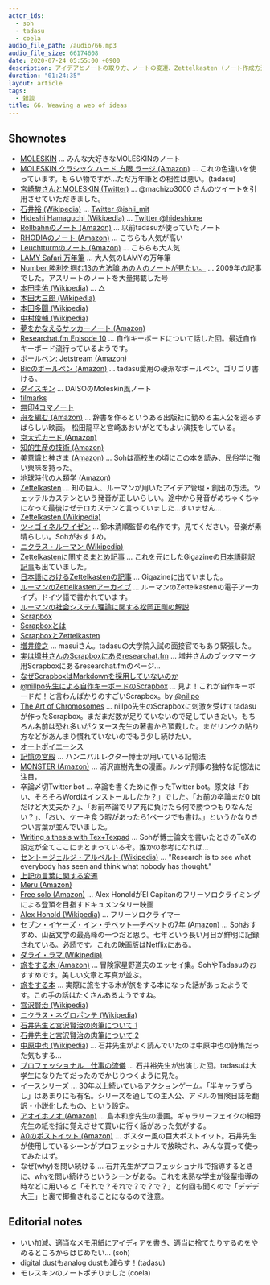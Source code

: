 ```yaml
---
actor_ids:
  - soh
  - tadasu
  - coela
audio_file_path: /audio/66.mp3
audio_file_size: 66174608
date: 2020-07-24 05:55:00 +0900
description: アイデアとノートの取り方、ノートの変遷、Zettelkasten (ノート作成方法)について話しました。
duration: "01:24:35"
layout: article
tags:
  - 雑談
title: 66. Weaving a web of ideas
---
```


## Shownotes

- [MOLESKIN](https://us.moleskine.com/en/) ... みんな大好きなMOLESKINのノート
- [MOLESKIN クラシック ハード 方眼 ラージ (Amazon)](https://www.amazon.co.jp/dp/B00NS9YDNK/?tag=researchatf04-22) ... これの色違いを使っています。もらい物ですが...ただ万年筆との相性は悪い。(tadasu)
- [宮崎駿さんとMOLESKIN (Twitter)](https://twitter.com/machizo3000/status/797820597552021504) ... @machizo3000 さんのツイートを引用させていただきました。
- [石井裕 (Wikipedia)](https://ja.wikipedia.org/wiki/%E7%9F%B3%E4%BA%95%E8%A3%95_(%E3%82%B3%E3%83%B3%E3%83%94%E3%83%A5%E3%83%BC%E3%82%BF%E3%83%BC%E7%A0%94%E7%A9%B6%E8%80%85)) ... [Twitter @ishii_mit](https://twitter.com/ishii_mit)
- [Hideshi Hamaguchi (Wikipedia)](https://en.wikipedia.org/wiki/Hideshi_Hamaguchi) ... [Twitter @hideshione](https://twitter.com/hideshione)
- [Rollbahnのノート (Amazon)](https://www.amazon.co.jp/dp/B007B8N2YA/?tag=researchatf04-22) ... 以前tadasuが使っていたノート
- [RHODIAのノート (Amazon)](https://www.amazon.co.jp/dp/B00JO1IFLW/?tag=researchatf04-22) ... こちらも人気が高い
- [Leuchtturmのノート (Amazon)](https://www.amazon.co.jp/dp/B002TSIMW4/?tag=researchatf04-22) ... こちらも大人気
- [LAMY Safari  万年筆](https://www.amazon.co.jp/dp/B000UTO0XE/?tag=researchatf04-22) ... 大人気のLAMYの万年筆
- [Number 勝利を掴む13の方法論 あの人のノートが見たい。](https://number.bunshun.jp/articles/-/247) ... 2009年の記事でした。アスリートのノートを大量掲載した号
- [本田圭佑 (Wikipedia)](https://ja.wikipedia.org/wiki/%E6%9C%AC%E7%94%B0%E5%9C%AD%E4%BD%91) ... △
- [本田大三郎 (Wikipedia)](https://ja.wikipedia.org/wiki/%E6%9C%AC%E7%94%B0%E5%A4%A7%E4%B8%89%E9%83%8E)
- [本田多聞 (Wikipedia)](https://ja.wikipedia.org/wiki/%E6%9C%AC%E7%94%B0%E5%A4%9A%E8%81%9E)
- [中村俊輔 (Wikipedia)](https://ja.wikipedia.org/wiki/%E4%B8%AD%E6%9D%91%E4%BF%8A%E8%BC%94)
- [夢をかなえるサッカーノート (Amazon)](https://www.amazon.co.jp/dp/4163717404/?tag=researchatf04-22)
- [Researchat.fm Episode 10](https://researchat.fm/episode/10) ... 自作キーボードについて話した回。最近自作キーボード流行っているようです。
- [ボールペン: Jetstream (Amazon)](https://www.amazon.co.jp/dp/B001C09BS4/?tag=researchatf04-22)
- [Bicのボールペン (Amazon)](https://www.amazon.co.jp/dp/B004NNKJQA/?tag=researchatf04-22) ... tadasu愛用の硬派なボールペン。ゴリゴリ書ける。
- [ダイスキン](https://kurashi-no.jp/I0027512) ... DAISOのMoleskin風ノート
- [filmarks](https://filmarks.com/)
- [無印4コマノート](https://www.muji.com/jp/ja/store/cmdty/detail/4550182109900)
- [舟を編む (Amazon)](https://www.amazon.co.jp/dp/B00GCHGF72/?tag=researchatf04-22) ... 辞書を作るというある出版社に勤める主人公を巡るすばらしい映画。	松田龍平と宮崎あおいがとてもよい演技をしている。
- [京大式カード (Amazon)](https://www.amazon.co.jp/dp/B003FGLVPO/?tag=researchatf04-22)
- [知的生産の技術 (Amazon)](https://www.amazon.co.jp/dp/B014R3S71E/?tag=researchatf04-22)
- [美意識と神さま (Amazon)](https://www.amazon.co.jp/dp/4122011914/?tag=researchatf04-22) ... Sohは高校生の頃にこの本を読み、民俗学に強い興味を持った。
- [地球時代の人類学 (Amazon)](https://www.amazon.co.jp/dp/B000J7HWQY/?tag=researchatf04-22) 
- [Zettelkasten](https://zettelkasten.de/) ... 知の巨人、ルーマンが用いたアイデア管理・創出の方法。ツェッテルカステンという発音が正しいらしい。途中から発音がめちゃくちゃになって最後はゼテロカステンと言っていました...すいません...
- [Zettelkasten (Wikipedia)](https://en.wikipedia.org/wiki/Zettelkasten)
- [ツィゴイネルワイゼン](https://www.amazon.co.jp/dp/B00W20F5OM/?tag=researchatf04-22) ... 鈴木清順監督の名作です。見てください。音楽が素晴らしい。Sohがおすすめ。
- [ニクラス・ルーマン (Wikipedia)](https://ja.wikipedia.org/wiki/%E3%83%8B%E3%82%AF%E3%83%A9%E3%82%B9%E3%83%BB%E3%83%AB%E3%83%BC%E3%83%9E%E3%83%B3) 
- [Zettelkastenに関するまとめ記事](https://writingcooperative.com/zettelkasten-how-one-german-scholar-was-so-freakishly-productive-997e4e0ca125) ... これを元にしたGigazineの[日本語翻訳記事](https://gigazine.net/news/20200604-zettelkasten-note/)も出ていました。
- [日本語におけるZettelkastenの記事](https://gigazine.net/news/20200604-zettelkasten-note/) ... Gigazineに出ていました。
- [ルーマンのZettelkastenアーカイブ](https://niklas-luhmann-archiv.de/bestand/zettelkasten/inhaltsuebersicht) ... ルーマンのZettelkastenの電子アーカイブ。ドイツ語で書かれています。
- [ルーマンの社会システム理論に関する松岡正剛の解説](https://1000ya.isis.ne.jp/1349.html)
- [Scrapbox](https://scrapbox.io)
- [Scrapboxとは](https://gihyo.jp/dev/serial/01/masui-columbus/0016)
- [ScrapboxとZettelkasten](https://forum.zettelkasten.de/discussion/895/using-scrapbox-as-a-zettel-notes-archive)
- [増井俊之](https://scrapbox.io/masui/) ... masuiさん。tadasuの大学院入試の面接官でもあり緊張した。
- [実は増井さんのScrapboxにあるresearchat.fm](https://scrapbox.io/masui-bookmarks/Researchat.fm) ... 増井さんのブックマーク用Scrapboxにあるresearchat.fmのページ...
- [なぜScrapboxはMarkdownを採用していないのか](https://scrapbox.io/masui/%E3%81%AA%E3%81%9CScrapbox%E3%81%AFMarkdown%E3%82%92%E6%8E%A1%E7%94%A8%E3%81%97%E3%81%A6%E3%81%84%E3%81%AA%E3%81%84%E3%81%AE%E3%81%8B)
- [@nillpo先生による自作キーボードのScrapbox](https://scrapbox.io/MECHKEYS/) ... 見よ！これが自作キーボードだ！と言わんばかりのすごいScrapbox。by [@nillpo](https://twitter.com/nillpo)
- [The Art of Chromosomes](https://scrapbox.io/chromosome/) ... nillpo先生のScrapboxに刺激を受けてtadasuが作ったScrapbox。まだまだ数が足りていないので足していきたい。もちろん名前は恐れ多いがクヌース先生の著書から頂戴した。まだリンクの貼り方などがあんまり慣れていないのでもう少し続けたい。
- [オートポイエーシス](https://ja.wikipedia.org/wiki/%E3%82%AA%E3%83%BC%E3%83%88%E3%83%9D%E3%82%A4%E3%82%A8%E3%83%BC%E3%82%B7%E3%82%B9)
- [記憶の宮殿](https://lifehacking.jp/2008/09/creating-a-memory-palace/) ... ハンニバルレクター博士が用いている記憶法
- [MONSTER (Amazon)](https://www.amazon.co.jp/dp/4091809049/?tag=researchatf04-22) ... 浦沢直樹先生の漫画。ルンゲ刑事の独特な記憶法に注目。
- 卒論〆切Twitter bot ... 卒論を書くために作ったTwitter bot。原文は「おい、そろそろWordはインストールしたか？」でした。「お前の卒論まだ0 bitだけど大丈夫か？」、「お前卒論でリア充に負けたら何で勝つつもりなんだい？」、「おい、ケーキ食う暇があったら1ページでも書け。」というかなりきつい言葉が並んでいました。
- [Writing a thesis with Tex+Texpad](https://gist.github.com/soh-i/60ca403647f99e47c6eae001485d4e2f) ... Sohが博士論文を書いたときのTeXの設定が全てここにまとまっているぞ。誰かの参考になれば...
- [セント＝ジェルジ・アルベルト (Wikipedia)](https://ja.wikipedia.org/wiki/%E3%82%BB%E3%83%B3%E3%83%88%EF%BC%9D%E3%82%B8%E3%82%A7%E3%83%AB%E3%82%B8%E3%83%BB%E3%82%A2%E3%83%AB%E3%83%99%E3%83%AB%E3%83%88) ... "Research is to see what everybody has seen and think what nobody has thought."
- [上記の言葉に関する変遷](https://www.quora.com/Who-made-this-quote-Discovery-consists-of-seeing-what-everybody-has-seen-and-thinking-what-nobody-has-thought
)
- [Meru (Amazon)](https://www.amazon.co.jp/dp/B073G9J46L/?tag=researchatf04-22)
- [Free solo (Amazon)](https://www.amazon.co.jp/dp/B081S5T3QR/?tag=researchatf04-22) ... Alex HonoldがEl Capitanのフリーソロクライミングによる登頂を目指すドキュメンタリー映画
- [Alex Honold (Wikipedia)](https://en.wikipedia.org/wiki/Alex_Honnold) ... フリーソロクライマー
- [セブン・イヤーズ・イン・チベット―チベットの7年 (Amazon)](https://www.amazon.co.jp/%E3%82%BB%E3%83%96%E3%83%B3%E3%83%BB%E3%82%A4%E3%83%A4%E3%83%BC%E3%82%BA%E3%83%BB%E3%82%A4%E3%83%B3%E3%83%BB%E3%83%81%E3%83%99%E3%83%83%E3%83%88%E2%80%95%E3%83%81%E3%83%99%E3%83%83%E3%83%88%E3%81%AE7%E5%B9%B4-%E8%A7%92%E5%B7%9D%E6%96%87%E5%BA%AB%E3%82%BD%E3%83%95%E3%82%A3%E3%82%A2-%E3%83%8F%E3%82%A4%E3%83%B3%E3%83%AA%E3%83%92-%E3%83%8F%E3%83%A9%E3%83%BC/dp/4042770010) ... Sohおすすめ、山岳文学の最高峰の一つだと思う。七年という長い月日が鮮明に記録されている。必読です。これの映画版はNetflixにある。
- [ダライ・ラマ (Wikipedia)](https://ja.wikipedia.org/wiki/%E3%83%80%E3%83%A9%E3%82%A4%E3%83%BB%E3%83%A9%E3%83%9E)
- [旅をする木 (Amazon)](https://www.amazon.co.jp/dp/4167515024/?tag=researchatf04-22) ... 冒険家星野道夫のエッセイ集。SohやTadasuのおすすめです。美しい文章と写真が並ぶ。
- [旅をする本](https://www.kyoyodo.com/article/%E8%AA%AD%E6%9B%B8%E6%84%9F%E6%83%B3%E6%96%87%E3%81%AB%E3%82%82%E3%81%8A%E3%81%99%E3%81%99%E3%82%81%E3%80%8E%E6%97%85%E3%82%92%E3%81%99%E3%82%8B%E6%9C%A8%E3%80%8F%E3%81%9D%E3%81%97%E3%81%A6%E3%80%8E/) ... 実際に旅をする木が旅をする本になった話があったようです。この手の話はたくさんあるようですね。
- [宮沢賢治 (Wikipedia)](https://ja.wikipedia.org/wiki/%E5%AE%AE%E6%B2%A2%E8%B3%A2%E6%B2%BB)
- [ニクラス・ネグロポンテ (Wikipedia)](https://ja.wikipedia.org/wiki/%E3%83%8B%E3%82%B3%E3%83%A9%E3%82%B9%E3%83%BB%E3%83%8D%E3%82%B0%E3%83%AD%E3%83%9D%E3%83%B3%E3%83%86)
- [石井先生と宮沢賢治の肉筆について 1](https://next.rikunabi.com/tech/docs/ct_s03600.jsp?p=000789)
- [石井先生と宮沢賢治の肉筆について 2](https://ascii.jp/elem/000/000/051/51983/)
- [中原中也 (Wikipedia)](https://ja.wikipedia.org/wiki/%E4%B8%AD%E5%8E%9F%E4%B8%AD%E4%B9%9F) ... 石井先生がよく読んでいたのは中原中也の詩集だった気もする...
- [プロフェッショナル　仕事の流儀](https://www.nhk.or.jp/professional/2007/0208/index.html) ... 石井裕先生が出演した回。tadasuは大学生になりたてだったのでかじりつくように見た。
- [イースシリーズ](https://www.falcom.co.jp/ys_portal/) ... 30年以上続いているアクションゲーム。「半キャラずらし」はあまりにも有名。シリーズを通しての主人公、アドルの冒険日誌を翻訳・小説化したもの、という設定。
- [アオイホノオ (Amazon)](https://www.amazon.co.jp/dp/B089GNY494/?tag=researchatf04-22) ... 島本和彦先生の漫画。ギャラリーフェイクの細野先生の紙を指に覚えさせて買いに行く話があった気がする。
- [A0のポストイット (Amazon)](https://www.amazon.co.jp/dp/B00006IA99/tag=researchatf04-22) ... ポスター風の巨大ポストイット。石井先生が使用しているシーンがプロフェッショナルで放映され、みんな買って使ってみたはず。
- なぜ(why)を問い続ける ... 石井先生がプロフェッショナルで指導するときに、whyを問い続けろというシーンがある。これを未熟な学生が後輩指導の時などに用いると「それで？それで？で？で？」と何回も聞くので「デデデ大王」と裏で揶揄されることになるので注意。

## Editorial notes
- いい加減、適当なメモ用紙にアイディアを書き、適当に捨てたりするのをやめるところからはじめたい... (soh)
- digital dustもanalog dustも減らす！(tadasu)
- モレスキンのノートポチりました (coela)
